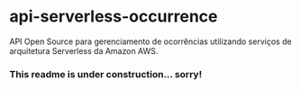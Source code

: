# api-serverless-occurrence

API Open Source para gerenciamento de ocorrências utilizando serviços de arquitetura Serverless da Amazon AWS.

### This readme is under construction... sorry!
